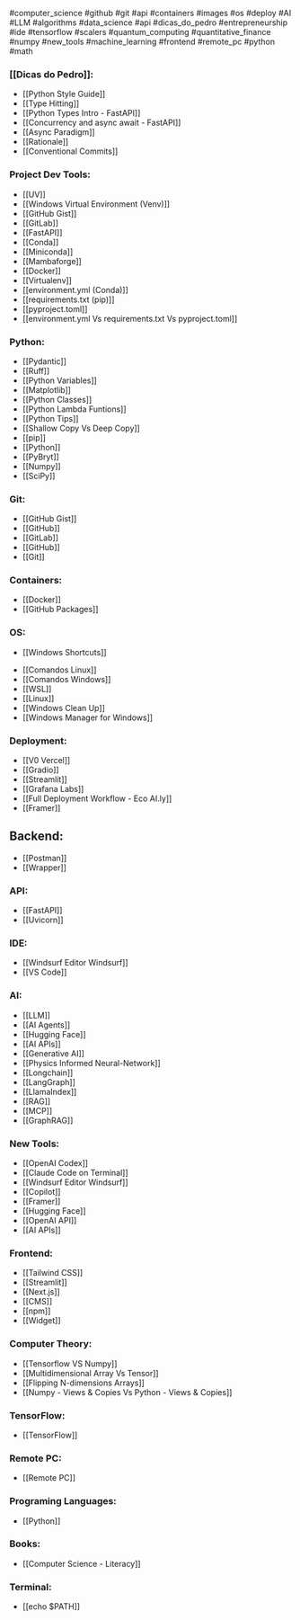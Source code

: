 
#computer_science #github #git #api #containers #images #os #deploy #AI #LLM
#algorithms #data_science #api #dicas_do_pedro #entrepreneurship #ide #tensorflow #scalers #quantum_computing #quantitative_finance #numpy #new_tools #machine_learning #frontend #remote_pc #python #math 

### [[Dicas do Pedro]]:

* [[Python Style Guide]]
* [[Type Hitting]]
* [[Python Types Intro - FastAPI]]
* [[Concurrency and async  await - FastAPI]]
* [[Async Paradigm]]
* [[Rationale]]
* [[Conventional Commits]]

### Project Dev Tools:

* [[UV]]
* [[Windows Virtual Environment (Venv)]] 
* [[GitHub Gist]]
* [[GitLab]]
* [[FastAPI]]
* [[Conda]]
* [[Miniconda]]
* [[Mambaforge]]
* [[Docker]]
* [[Virtualenv]]
* [[environment.yml (Conda)]]
* [[requirements.txt (pip)]]
* [[pyproject.toml]]
* [[environment.yml Vs requirements.txt Vs pyproject.toml]]

### Python:

* [[Pydantic]]
* [[Ruff]]
* [[Python Variables]]
* [[Matplotlib]]
* [[Python Classes]]
* [[Python Lambda Funtions]]
* [[Python Tips]]
* [[Shallow Copy Vs Deep Copy]]
* [[pip]]
* [[Python]]
* [[PyBryt]]
* [[Numpy]]
* [[SciPy]]

### Git:

* [[GitHub Gist]]
* [[GitHub]]
* [[GitLab]]
* [[GitHub]]
* [[Git]]

### Containers:

* [[Docker]]
* [[GitHub Packages]]

### OS:

+ [[Windows Shortcuts]]
* [[Comandos Linux]]
* [[Comandos Windows]]
* [[WSL]]
* [[Linux]]
* [[Windows Clean Up]]
* [[Windows Manager for Windows]]

### Deployment:

* [[V0 Vercel]]
* [[Gradio]]
* [[Streamlit]]
* [[Grafana Labs]]
* [[Full Deployment Workflow - Eco AI.ly]]
* [[Framer]]

## Backend:

* [[Postman]]
* [[Wrapper]]

### API:

* [[FastAPI]]
* [[Uvicorn]]

### IDE:

* [[Windsurf Editor  Windsurf]]
* [[VS Code]]

### AI:

* [[LLM]]
* [[AI Agents]]
* [[Hugging Face]]
* [[AI APIs]]
* [[Generative AI]]
* [[Physics Informed Neural-Network]]
* [[Longchain]]
* [[LangGraph]]
* [[LlamaIndex]]
* [[RAG]]
* [[MCP]]
* [[GraphRAG]]

### New Tools:

* [[OpenAI Codex]]
* [[Claude Code on Terminal]]
* [[Windsurf Editor  Windsurf]]
* [[Copilot]]
* [[Framer]]
* [[Hugging Face]]
* [[OpenAI API]]
* [[AI APIs]]

### Frontend:

* [[Tailwind CSS]]
* [[Streamlit]]
* [[Next.js]]
* [[CMS]]
* [[npm]]
* [[Widget]]

### Computer Theory:

* [[Tensorflow VS Numpy]]
* [[Multidimensional Array Vs Tensor]]
* [[Flipping N-dimensions Arrays]]
* [[Numpy - Views & Copies Vs Python - Views & Copies]]

### TensorFlow:

* [[TensorFlow]]

### Remote PC:

* [[Remote PC]]

### Programing Languages:

* [[Python]]

### Books:

* [[Computer Science - Literacy]]

### Terminal:

* [[echo $PATH]]



